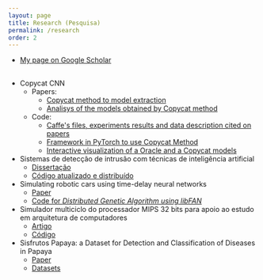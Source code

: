 ```yaml
---
layout: page
title: Research (Pesquisa)
permalink: /research
order: 2
---
```


<ul>
    <li style='margin-bottom:30px'>
        <a href='https://scholar.google.com/citations?user=c9tO-y0AAAAJ&hl=pt-BR'>My page on Google Scholar</a>
    </li>
    <li>Copycat CNN
        <ul>
            <li>Papers:</li>
            <li style='margin-left: 30px'><a href='https://arxiv.org/abs/1806.05476'>Copycat method to model extraction</a></li>
            <li style='margin-left: 30px'><a href='https://arxiv.org/abs/2101.08717'>Analisys of the models obtained by Copycat method</a></li>
            <li>Code:</li>
            <li style='margin-left: 30px'><a href='https://github.com/jeiks/Stealing_DL_Models'>Caffe's files, experiments results and data description cited on papers</a></li>
            <li style='margin-left: 30px'><a href='https://github.com/jeiks/copycat_framework'>Framework in PyTorch to use Copycat Method</a></li>
            <li style='margin-left: 30px'><a href='https://github.com/jeiks/copycat-cnn-explainer'>Interactive visualization of a Oracle and a Copycat models</a></li>
        </ul>
    </li>
    <li>Sistemas de detecção de intrusão com técnicas de inteligência artificial
        <ul>
            <li><a href='https://www.locus.ufv.br/handle/123456789/2621'>Dissertação</a></li>
            <li><a href='https://github.com/jeiks/gdfann'>Código atualizado e distribuído</i></a></li>
        </ul>
    </li>
    <li>Simulating robotic cars using time-delay neural networks
        <ul>
            <li><a href='https://doi.org/10.1109/IJCNN.2016.7727342'>Paper</a></li>
            <li><a href='https://github.com/jeiks/gdfann'>Code for <i>Distributed Genetic Algorithm using libFAN</i></a></li>
        </ul>
    </li>
    <li>Simulador multiciclo do processador MIPS 32 bits para apoio ao estudo em arquitetura de computadores
        <ul>
            <li><a href='https://doi.org/10.22456/1679-1916.21988'>Artigo</a></li>
            <li><a href='https://github.com/jeiks/mips-pms'>Código</a></li>
        </ul>
    </li>
    <li>Sisfrutos Papaya: a Dataset for Detection and Classification of Diseases in Papaya
        <ul>
            <li><a href='https://doi.org/10.1007/978-3-030-86340-1_3'>Paper</a></li>
            <li><a href='https://github.com/jairolucas/Sisfrutos-Papaya'>Datasets</a></li>
        </ul>
    </li>
</ul>
